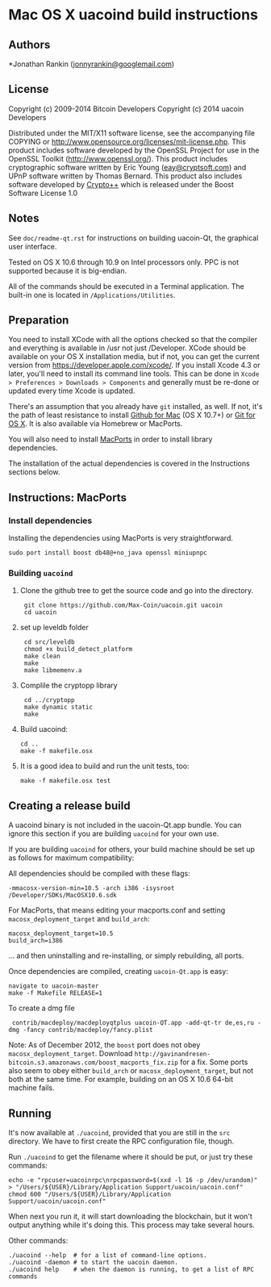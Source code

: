 Mac OS X uacoind build instructions
====================================

Authors
-------

*Jonathan Rankin (jonnyrankin@googlemail.com)

License
-------

Copyright (c) 2009-2014 Bitcoin Developers
Copyright (c)      2014 uacoin Developers

Distributed under the MIT/X11 software license, see the accompanying
file COPYING or http://www.opensource.org/licenses/mit-license.php.
This product includes software developed by the OpenSSL Project for use in
the OpenSSL Toolkit (http://www.openssl.org/).
This product includes cryptographic software written by
Eric Young (eay@cryptsoft.com) and UPnP software written by Thomas Bernard.
This product also includes software developed by [Crypto++](http://www.cryptopp.com/) which is released under the Boost Software License 1.0

Notes
-----

See `doc/readme-qt.rst` for instructions on building uacoin-Qt, the
graphical user interface.

Tested on OS X 10.6 through 10.9 on Intel processors only. PPC is not
supported because it is big-endian.

All of the commands should be executed in a Terminal application. The
built-in one is located in `/Applications/Utilities`.

Preparation
-----------

You need to install XCode with all the options checked so that the compiler
and everything is available in /usr not just /Developer. XCode should be
available on your OS X installation media, but if not, you can get the
current version from https://developer.apple.com/xcode/. If you install
Xcode 4.3 or later, you'll need to install its command line tools. This can
be done in `Xcode > Preferences > Downloads > Components` and generally must
be re-done or updated every time Xcode is updated.

There's an assumption that you already have `git` installed, as well. If
not, it's the path of least resistance to install [Github for Mac](https://mac.github.com/)
(OS X 10.7+) or
[Git for OS X](https://code.google.com/p/git-osx-installer/). It is also
available via Homebrew or MacPorts.

You will also need to install [MacPorts](https://www.macports.org/) in order to install library
dependencies. 


The installation of the actual dependencies is covered in the Instructions
sections below.

Instructions: MacPorts
----------------------

### Install dependencies

Installing the dependencies using MacPorts is very straightforward.

    sudo port install boost db48@+no_java openssl miniupnpc

### Building `uacoind`

1. Clone the github tree to get the source code and go into the directory.

        git clone https://github.com/Max-Coin/uacoin.git uacoin
        cd uacoin

2. set up leveldb folder

        cd src/leveldb
        chmod +x build_detect_platform
        make clean
        make
        make libmemenv.a

2. Complile the cryptopp library

        cd ../cryptopp
        make dynamic static
        make

2.  Build uacoind:

        cd ..
        make -f makefile.osx

3.  It is a good idea to build and run the unit tests, too:

        make -f makefile.osx test


Creating a release build
------------------------

A uacoind binary is not included in the uacoin-Qt.app bundle. You can ignore
this section if you are building `uacoind` for your own use.

If you are building `uacoind` for others, your build machine should be set up
as follows for maximum compatibility:

All dependencies should be compiled with these flags:

    -mmacosx-version-min=10.5 -arch i386 -isysroot /Developer/SDKs/MacOSX10.6.sdk

For MacPorts, that means editing your macports.conf and setting
`macosx_deployment_target` and `build_arch`:

    macosx_deployment_target=10.5
    build_arch=i386

... and then uninstalling and re-installing, or simply rebuilding, all ports.


Once dependencies are compiled, creating `uacoin-Qt.app` is easy:

    navigate to uacoin-master
    make -f Makefile RELEASE=1

To create a dmg file

     contrib/macdeploy/macdeployqtplus uacoin-QT.app -add-qt-tr de,es,ru -dmg -fancy contrib/macdeploy/fancy.plist

Note: 
As of December 2012, the `boost` port does not obey `macosx_deployment_target`.
Download `http://gavinandresen-bitcoin.s3.amazonaws.com/boost_macports_fix.zip`
for a fix. Some ports also seem to obey either `build_arch` or
`macosx_deployment_target`, but not both at the same time. For example, building
on an OS X 10.6 64-bit machine fails.

Running
-------

It's now available at `./uacoind`, provided that you are still in the `src`
directory. We have to first create the RPC configuration file, though.

Run `./uacoind` to get the filename where it should be put, or just try these
commands:

    echo -e "rpcuser=uacoinrpc\nrpcpassword=$(xxd -l 16 -p /dev/urandom)" > "/Users/${USER}/Library/Application Support/uacoin/uacoin.conf"
    chmod 600 "/Users/${USER}/Library/Application Support/uacoin/uacoin.conf"

When next you run it, it will start downloading the blockchain, but it won't
output anything while it's doing this. This process may take several hours.

Other commands:

    ./uacoind --help  # for a list of command-line options.
    ./uacoind -daemon # to start the uacoin daemon.
    ./uacoind help    # when the daemon is running, to get a list of RPC commands
